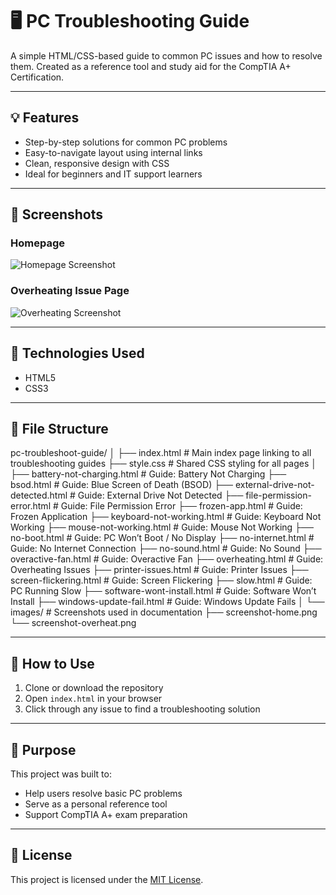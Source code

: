# 🖥️ PC Troubleshooting Guide

A simple HTML/CSS-based guide to common PC issues and how to resolve them. Created as a reference tool and study aid for the CompTIA A+ Certification.

---

## 💡 Features

- Step-by-step solutions for common PC problems  
- Easy-to-navigate layout using internal links  
- Clean, responsive design with CSS  
- Ideal for beginners and IT support learners

---

## 📸 Screenshots

### Homepage
![Homepage Screenshot](images/screenshot-home.png)

### Overheating Issue Page
![Overheating Screenshot](images/screenshot-overheat.png)

---

## 🧩 Technologies Used

- HTML5  
- CSS3  

---

## 📂 File Structure

pc-troubleshoot-guide/
│
├── index.html # Main index page linking to all troubleshooting guides
├── style.css # Shared CSS styling for all pages
│
├── battery-not-charging.html # Guide: Battery Not Charging
├── bsod.html # Guide: Blue Screen of Death (BSOD)
├── external-drive-not-detected.html # Guide: External Drive Not Detected
├── file-permission-error.html # Guide: File Permission Error
├── frozen-app.html # Guide: Frozen Application
├── keyboard-not-working.html # Guide: Keyboard Not Working
├── mouse-not-working.html # Guide: Mouse Not Working
├── no-boot.html # Guide: PC Won’t Boot / No Display
├── no-internet.html # Guide: No Internet Connection
├── no-sound.html # Guide: No Sound
├── overactive-fan.html # Guide: Overactive Fan
├── overheating.html # Guide: Overheating Issues
├── printer-issues.html # Guide: Printer Issues
├── screen-flickering.html # Guide: Screen Flickering
├── slow.html # Guide: PC Running Slow
├── software-wont-install.html # Guide: Software Won’t Install
├── windows-update-fail.html # Guide: Windows Update Fails
│
└── images/ # Screenshots used in documentation
├── screenshot-home.png
└── screenshot-overheat.png

---

## 🚀 How to Use

1. Clone or download the repository  
2. Open `index.html` in your browser  
3. Click through any issue to find a troubleshooting solution  

---

## 🧠 Purpose

This project was built to:
- Help users resolve basic PC problems
- Serve as a personal reference tool
- Support CompTIA A+ exam preparation

---

## 📜 License

This project is licensed under the [MIT License](LICENSE).
